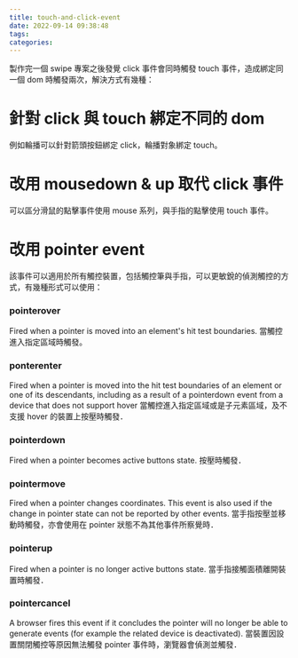 ```yaml
---
title: touch-and-click-event
date: 2022-09-14 09:38:48
tags:
categories:
---
```


製作完一個 swipe 專案之後發覺 click 事件會同時觸發 touch 事件，造成綁定同一個 dom 時觸發兩次，解決方式有幾種：

# 針對 click 與 touch 綁定不同的 dom
例如輪播可以針對箭頭按鈕綁定 click，輪播對象綁定 touch。

# 改用 mousedown & up 取代 click 事件
可以區分滑鼠的點擊事件使用 mouse 系列，與手指的點擊使用 touch 事件。

# 改用 pointer event
該事件可以適用於所有觸控裝置，包括觸控筆與手指，可以更敏銳的偵測觸控的方式，有幾種形式可以使用：

### pointerover
Fired when a pointer is moved into an element's hit test boundaries.
當觸控進入指定區域時觸發。

### ponterenter
Fired when a pointer is moved into the hit test boundaries of an element or one of its descendants,
including as a result of a pointerdown event from a device that does not support hover
當觸控進入指定區域或是子元素區域，及不支援 hover 的裝置上按壓時觸發．

### pointerdown
Fired when a pointer becomes active buttons state.
按壓時觸發．

### pointermove
Fired when a pointer changes coordinates.
This event is also used if the change in pointer state can not be reported by other events.
當手指按壓並移動時觸發，亦會使用在 pointer 狀態不為其他事件所察覺時．

### pointerup
Fired when a pointer is no longer active buttons state.
當手指接觸面積離開裝置時觸發．

### pointercancel
A browser fires this event if it concludes the pointer will no longer be able to generate events
(for example the related device is deactivated).
當裝置因設置關閉觸控等原因無法觸發 pointer 事件時，瀏覽器會偵測並觸發．